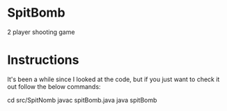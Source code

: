 SpitBomb
========

2 player shooting game


Instructions
========

It's been a while since I looked at the code, but 
if you just want to check it out follow the below commands:

cd src/SpitNomb
javac spitBomb.java
java spitBomb